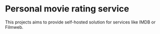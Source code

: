 # Personal movie rating service

This projects aims to provide self-hosted solution for services like IMDB or Filmweb.
